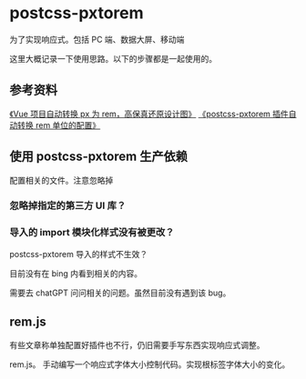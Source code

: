 # postcss-pxtorem

为了实现响应式。包括 PC 端、数据大屏、移动端

这里大概记录一下使用思路。以下的步骤都是一起使用的。

## 参考资料

[《Vue 项目自动转换 px 为 rem，高保真还原设计图》](https://juejin.cn/post/6844903557930418189)
[《postcss-pxtorem 插件自动转换 rem 单位的配置》](https://juejin.cn/post/7096367751626752008)

## 使用 postcss-pxtorem 生产依赖

配置相关的文件。注意忽略掉

### 忽略掉指定的第三方 UI 库？

### 导入的 import 模块化样式没有被更改？

postcss-pxtorem 导入的样式不生效？

目前没有在 bing 内看到相关的内容。

<!-- TODO: -->

需要去 chatGPT 问问相关的问题。虽然目前没有遇到该 bug。

## rem.js

有些文章称单独配置好插件也不行，仍旧需要手写东西实现响应式调整。

rem.js。 手动编写一个响应式字体大小控制代码。实现根标签字体大小的变化。
